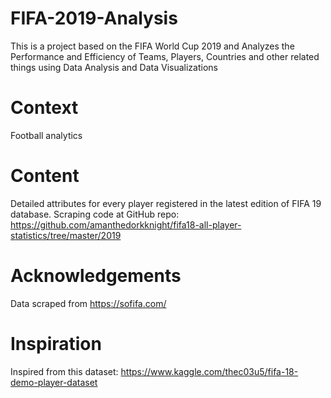 # FIFA-2019-Analysis
This is a project based on the FIFA World Cup 2019 and Analyzes the Performance and Efficiency of Teams, Players, Countries and other related things using Data Analysis and Data Visualizations

# Context
Football analytics

# Content
Detailed attributes for every player registered in the latest edition of FIFA 19 database. Scraping code at GitHub repo: https://github.com/amanthedorkknight/fifa18-all-player-statistics/tree/master/2019

# Acknowledgements
Data scraped from https://sofifa.com/

# Inspiration
Inspired from this dataset: https://www.kaggle.com/thec03u5/fifa-18-demo-player-dataset
